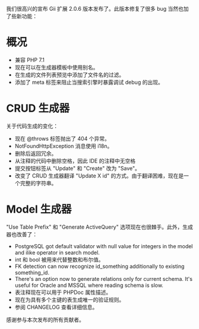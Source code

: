 我们很高兴的宣布 Gii 扩展 2.0.6 版本发布了。此版本修复了很多 bug 当然也加了些新功能：

# 概况

* 兼容 PHP 7.1 
* 现在可以在生成器模板中使用别名。
* 在生成的文件列表预览中添加了文件名的过滤。
* 添加了 meta 标签来阻止当搜索引擎时暴露调试 debug 的出现。

# CRUD 生成器

关于代码生成的变化：

* 现在 @throws 标签抛出了 404 个异常。
* NotFoundHttpException 消息使用 i18n。
* 删除后返回冗余。
* 从注释的代码中删除空格，因此 IDE 的注释中无空格
* 提交按钮标签从 "Update" 和 "Create" 改为 "Save"。
* 改变了 CRUD 生成器翻译 "Update X id" 的方式。由于翻译困难，现在是一个完整的字符串。

# Model 生成器

"Use Table Prefix" 和 "Generate ActiveQuery" 选项现在也很棘手。此外，生成器也改善了：

* PostgreSQL got default validator with null value for integers in the model and ilike operator in search model.
* int 和 bool 被用来代替整数和布尔值。
* FK detection can now recognize id_something additionally to existing something_id.
* There's an option now to generate relations only for current schema. It's useful for Oracle and MSSQL where reading schema is slow.
* 表注释现在可以用于 PHPDoc 属性描述。
* 现在为具有多个主键的表生成唯一的验证规则。
* 参阅 CHANGELOG 查看详细信息。

感谢参与本次发布的所有贡献者。
